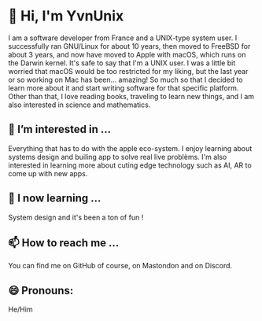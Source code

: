 # 👋 Hi, I'm YvnUnix
I am a software developer from France and a UNIX-type system user. I successfully ran GNU/Linux for about 10 years, then moved to FreeBSD for about 3 years, and now have moved to Apple with macOS, which runs on the Darwin kernel. It's safe to say that I'm a UNIX user. I was a little bit worried that macOS would be too restricted for my liking, but the last year or so working on Mac has been... amazing! So much so that I decided to learn more about it and start writing software for that specific platform. Other than that, I love reading books, traveling to learn new things, and I am also interested in science and mathematics.

## 👀 I’m interested in ...
Everything that has to do with the apple eco-system. I enjoy learning about systems design and builing app to solve real live problèms. I'm also interested in learning more about cuting edge technology such as AI, AR to come up with new apps. 

## 🌱 I now learning ...
System design and it's been a ton of fun ! 

## 📫 How to reach me ...
  You can find me on GitHub of course, on Mastondon and on Discord. 
  
## 😄 Pronouns: 
He/Him 


<!---
YvnUnix/YvnUnix is a ✨ special ✨ repository because its `README.md` (this file) appears on your GitHub profile.
You can click the Preview link to take a look at your changes.
--->
